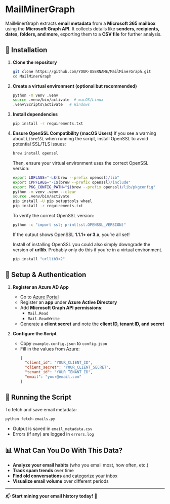 # MailMinerGraph

MailMinerGraph extracts **email metadata** from a **Microsoft 365 mailbox** using the **Microsoft Graph API**. It collects details like **senders, recipients, dates, folders, and more**, exporting them to a **CSV file** for further analysis.

## 🚀 Installation

1. **Clone the repository**
   ```sh
   git clone https://github.com/YOUR-USERNAME/MailMinerGraph.git
   cd MailMinerGraph
   ```

2. **Create a virtual environment (optional but recommended)**
   ```sh
   python -m venv .venv
   source .venv/bin/activate  # macOS/Linux
   .venv\Scripts\activate   # Windows
   ```

3. **Install dependencies**
   ```sh
   pip install -r requirements.txt
   ```

4. **Ensure OpenSSL Compatibility (macOS Users)**
   If you see a warning about `LibreSSL` when running the script, install OpenSSL to avoid potential SSL/TLS issues:
   ```sh
   brew install openssl
   ```
   Then, ensure your virtual environment uses the correct OpenSSL version:
   ```sh
   export LDFLAGS="-L$(brew --prefix openssl)/lib"
   export CPPFLAGS="-I$(brew --prefix openssl)/include"
   export PKG_CONFIG_PATH="$(brew --prefix openssl)/lib/pkgconfig"
   python -m venv .venv --clear
   source .venv/bin/activate
   pip install -U pip setuptools wheel
   pip install -r requirements.txt
   ```
   To verify the correct OpenSSL version:
   ```sh
   python -c "import ssl; print(ssl.OPENSSL_VERSION)"
   ```
   If the output shows OpenSSL **1.1.1+ or 3.x**, you’re all set!

   Install of installing OpenSSL you could also simply downgrade the version of **urllib**. Probably only do this if you're in a virtual environment.

   ```sh
   pip install "urllib3<2"
   ```

## 🔑 Setup & Authentication

1. **Register an Azure AD App**
   - Go to [Azure Portal](https://portal.azure.com/)
   - Register an **app** under **Azure Active Directory**
   - Add **Microsoft Graph API permissions**:
     - `Mail.Read`
     - `Mail.ReadWrite`
   - Generate a **client secret** and note the **client ID, tenant ID, and secret**

2. **Configure the Script**
   - Copy `example.config.json` to `config.json`
   - Fill in the values from Azure:
     ```json
     {
       "client_id": "YOUR_CLIENT_ID",
       "client_secret": "YOUR_CLIENT_SECRET",
       "tenant_id": "YOUR_TENANT_ID",
       "email": "your@email.com"
     }
     ```

## 📨 Running the Script

To fetch and save email metadata:
```sh
python fetch-emails.py
```
- Output is saved in `email_metadata.csv`
- Errors (if any) are logged in `errors.log`

## 📊 What Can You Do With This Data?

- **Analyze your email habits** (who you email most, how often, etc.)
- **Track spam trends** over time
- **Find old conversations** and categorize your inbox
- **Visualize email volume** over different periods

---

📬 **Start mining your email history today!** 🚀
